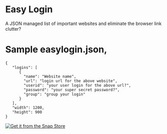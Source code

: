 # Easy Login
A JSON managed list of important websites and eliminate the browser link clutter?

# Sample easylogin.json,

	{
	   "logins": [
	      {
	        "name": "Website name",
	        "url": "login url for the above website",
            "userid": "your user login for the above url?",
			"password": "your super secret password?",
			"group": "group your login"
	      }
	   ],
	   "width": 1200,
	   "height": 900
	}


[![Get it from the Snap Store](https://snapcraft.io/static/images/badges/en/snap-store-black.svg)](https://snapcraft.io/easylogin)

